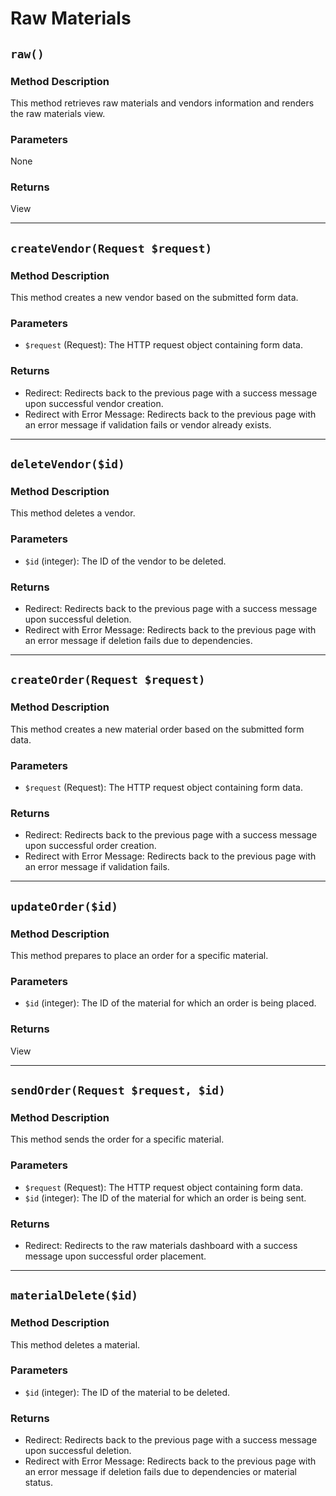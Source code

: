 # Raw Materials

## `raw()`

### Method Description
This method retrieves raw materials and vendors information and renders the raw materials view.

### Parameters
None

### Returns
View

---

## `createVendor(Request $request)`

### Method Description
This method creates a new vendor based on the submitted form data.

### Parameters
- `$request` (Request): The HTTP request object containing form data.

### Returns
- Redirect: Redirects back to the previous page with a success message upon successful vendor creation.
- Redirect with Error Message: Redirects back to the previous page with an error message if validation fails or vendor already exists.

---

## `deleteVendor($id)`

### Method Description
This method deletes a vendor.

### Parameters
- `$id` (integer): The ID of the vendor to be deleted.

### Returns
- Redirect: Redirects back to the previous page with a success message upon successful deletion.
- Redirect with Error Message: Redirects back to the previous page with an error message if deletion fails due to dependencies.

---

## `createOrder(Request $request)`

### Method Description
This method creates a new material order based on the submitted form data.

### Parameters
- `$request` (Request): The HTTP request object containing form data.

### Returns
- Redirect: Redirects back to the previous page with a success message upon successful order creation.
- Redirect with Error Message: Redirects back to the previous page with an error message if validation fails.

---

## `updateOrder($id)`

### Method Description
This method prepares to place an order for a specific material.

### Parameters
- `$id` (integer): The ID of the material for which an order is being placed.

### Returns
View

---

## `sendOrder(Request $request, $id)`

### Method Description
This method sends the order for a specific material.

### Parameters
- `$request` (Request): The HTTP request object containing form data.
- `$id` (integer): The ID of the material for which an order is being sent.

### Returns
- Redirect: Redirects to the raw materials dashboard with a success message upon successful order placement.

---

## `materialDelete($id)`

### Method Description
This method deletes a material.

### Parameters
- `$id` (integer): The ID of the material to be deleted.

### Returns
- Redirect: Redirects back to the previous page with a success message upon successful deletion.
- Redirect with Error Message: Redirects back to the previous page with an error message if deletion fails due to dependencies or material status.

